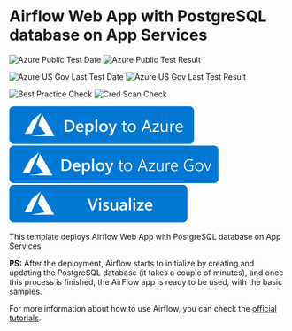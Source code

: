 # Airflow Web App with PostgreSQL database on App Services

![Azure Public Test Date](https://azurequickstartsservice.blob.core.windows.net/badges/airflow-postgres-app-services/PublicLastTestDate.svg)
![Azure Public Test Result](https://azurequickstartsservice.blob.core.windows.net/badges/airflow-postgres-app-services/PublicDeployment.svg)

![Azure US Gov Last Test Date](https://azurequickstartsservice.blob.core.windows.net/badges/airflow-postgres-app-services/FairfaxLastTestDate.svg)
![Azure US Gov Last Test Result](https://azurequickstartsservice.blob.core.windows.net/badges/airflow-postgres-app-services/FairfaxDeployment.svg)

![Best Practice Check](https://azurequickstartsservice.blob.core.windows.net/badges/airflow-postgres-app-services/BestPracticeResult.svg)
![Cred Scan Check](https://azurequickstartsservice.blob.core.windows.net/badges/airflow-postgres-app-services/CredScanResult.svg)

[![Deploy To Azure](https://raw.githubusercontent.com/Azure/azure-quickstart-templates/master/1-CONTRIBUTION-GUIDE/images/deploytoazure.svg?sanitize=true)](https://portal.azure.com/#create/Microsoft.Template/uri/https%3A%2F%2Fraw.githubusercontent.com%2FAzure%2Fazure-quickstart-templates%2Fmaster%2Fairflow-postgres-app-services%2Fazuredeploy.json)
[![Deploy To Azure US Gov](https://raw.githubusercontent.com/Azure/azure-quickstart-templates/master/1-CONTRIBUTION-GUIDE/images/deploytoazuregov.svg?sanitize=true)](https://portal.azure.us/#create/Microsoft.Template/uri/https%3A%2F%2Fraw.githubusercontent.com%2FAzure%2Fazure-quickstart-templates%2Fmaster%2Fairflow-postgres-app-services%2Fazuredeploy.json)
[![Visualize](https://raw.githubusercontent.com/Azure/azure-quickstart-templates/master/1-CONTRIBUTION-GUIDE/images/visualizebutton.svg?sanitize=true)](http://armviz.io/#/?load=https%3A%2F%2Fraw.githubusercontent.com%2FAzure%2Fazure-quickstart-templates%2Fmaster%2Fairflow-postgres-app-services%2Fazuredeploy.json)

This template deploys Airflow Web App with PostgreSQL database on App Services

**PS:** After the deployment, Airflow starts to initialize by creating and updating the PostgreSQL database (it takes a couple of minutes), and once this process is finished, the AirFlow app is ready to be used, with the basic samples.

For more information about how to use Airflow, you can check the [official tutorials](https://airflow.apache.org/docs/stable/howto/index.html).
